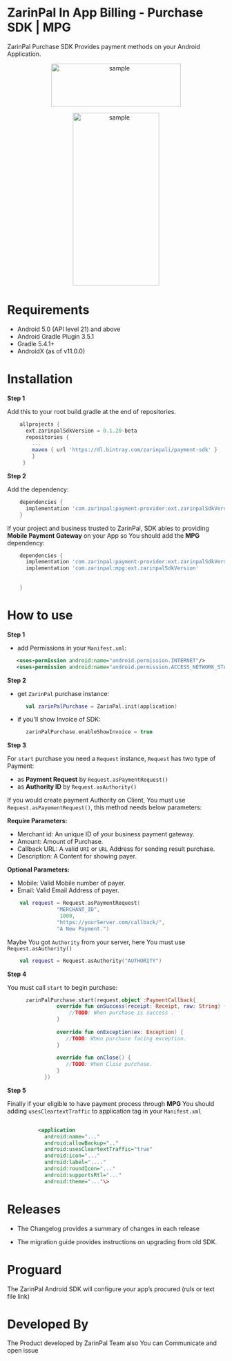 ZarinPal In App Billing - Purchase SDK | MPG
============================================

ZarinPal Purchase SDK Provides payment methods on your Android Application.


<p align="center" width="100%">
<img src="https://github.com/ZarinPal-Lab/Android-PaymentGateway-SDK/blob/master/logo%20%E2%80%93%201.png?raw=true" alt="sample" width="300" height="100"/>
</p>

<p align="center" width="100%">
<img src="https://github.com/ZarinPal-Lab/Android-PaymentGateway-SDK/blob/master/ezgif.com-gif-maker.gif?raw=true" alt="sample" width="200" height="400"/>
</p>


  

Requirements
============

*   Android 5.0 (API level 21) and above
*   Android Gradle Plugin 3.5.1
*   Gradle 5.4.1+
*   AndroidX (as of v11.0.0)

Installation
============

**Step 1**

Add this to your root build.gradle at the end of repositories.
```gradle
    allprojects {
      ext.zarinpalSdkVersion = 0.1.20-beta
      repositories {
        ...
        maven { url 'https://dl.bintray.com/zarinpali/payment-sdk' }
        }
     }
```    

**Step 2**

Add the dependency:
```gradle
    dependencies {
      implementation 'com.zarinpal:payment-provider:ext.zarinpalSdkVersion'
    }
```    
    

If your project and business trusted to ZarinPal, SDK ables to providing **Mobile Payment Gateway** on your App so You should add the **MPG** dependency:
```gradle
    dependencies {
      implementation 'com.zarinpal:payment-provider:ext.zarinpalSdkVersion'
      implementation 'com.zarinpal:mpg:ext.zarinpalSdkVersion'
    
    
    }
```    

How to use
==========

**Step 1**

*   add Permissions in your `Manifest.xml`:
```xml
   <uses-permission android:name="android.permission.INTERNET"/>
   <uses-permission android:name="android.permission.ACCESS_NETWORK_STATE"/>
```    

**Step 2**

*   get `ZarinPal` purchase instance:
```kotlin
      val zarinPalPurchase = ZarinPal.init(application)
```    

*   if you'll show Invoice of SDK:
```kotlin
      zarinPalPurchase.enableShowInvoice = true
```    

**Step 3**

For `start` purchase you need a `Request` instance, `Request` has two type of Payment:

*   as **Payment Request** by `Request.asPaymentRequest()`
*   as **Authority ID** by `Request.asAuthority()`

If you would create payment Authority on Client, You must use `Request.asPayementRequest()`, this method needs below parameters:

**Require Parameters:**

*   Merchant id: An unique ID of your business payment gateway.
*   Amount: Amount of Purchase.
*   Callback URL: A valid `URI` or `URL` Address for sending result purchase.
*   Description: A Content for showing payer.

**Optional Parameters:**

*   Mobile: Valid Mobile number of payer.
*   Email: Valid Email Address of payer.

```kotlin
    val request = Request.asPaymentRequest(
                "MERCHANT_ID",
                 1000,
                "https://yourServer.com/callback/",
                "A New Payment.")
```    

Maybe You got `Authority` from your server, here You must use `Request.asAuthority()`
```kotlin
    val request = Request.asAuthority("AUTHORITY")
```   

**Step 4**

You must call `start` to begin purchase:
```kotlin
      zarinPalPurchase.start(request,object :PaymentCallback{
                override fun onSuccess(receipt: Receipt, raw: String) {
                    //TODO: When purchase is success .
                }
    
                override fun onException(ex: Exception) {
                   //TODO: When purchase facing exception.
                }
    
                override fun onClose() {
                   //TODO: When Close purchase.
                }
            })
```    
    

  

**Step 5**

Finally if your eligible to have payment process through **MPG** You should adding `usesCleartextTraffic` to application tag in your `Manifest.xml`
```xml
     
          <application
            android:name="..."
            android:allowBackup=".."
            android:usesCleartextTraffic="true"
            android:icon="..."
            android:label="...."
            android:roundIcon="..."
            android:supportsRtl="..."
            android:theme="..."\>
```    
    

  

Releases
========

*   The Changelog provides a summary of changes in each release
    
*   The migration guide provides instructions on upgrading from old SDK.
    

Proguard
========

The ZarinPal Android SDK will configure your app’s procured (ruls or text file link)

Developed By
============

The Product developed by ZarinPal Team also You can Communicate and open issue

